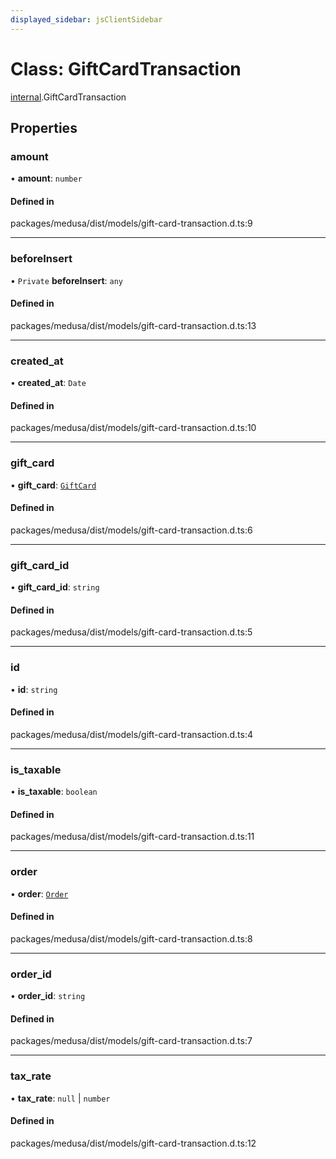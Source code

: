```yaml
---
displayed_sidebar: jsClientSidebar
---
```


# Class: GiftCardTransaction

[internal](../modules/internal-3.md).GiftCardTransaction

## Properties

### amount

• **amount**: `number`

#### Defined in

packages/medusa/dist/models/gift-card-transaction.d.ts:9

___

### beforeInsert

• `Private` **beforeInsert**: `any`

#### Defined in

packages/medusa/dist/models/gift-card-transaction.d.ts:13

___

### created\_at

• **created\_at**: `Date`

#### Defined in

packages/medusa/dist/models/gift-card-transaction.d.ts:10

___

### gift\_card

• **gift\_card**: [`GiftCard`](internal-3.GiftCard.md)

#### Defined in

packages/medusa/dist/models/gift-card-transaction.d.ts:6

___

### gift\_card\_id

• **gift\_card\_id**: `string`

#### Defined in

packages/medusa/dist/models/gift-card-transaction.d.ts:5

___

### id

• **id**: `string`

#### Defined in

packages/medusa/dist/models/gift-card-transaction.d.ts:4

___

### is\_taxable

• **is\_taxable**: `boolean`

#### Defined in

packages/medusa/dist/models/gift-card-transaction.d.ts:11

___

### order

• **order**: [`Order`](internal-3.Order.md)

#### Defined in

packages/medusa/dist/models/gift-card-transaction.d.ts:8

___

### order\_id

• **order\_id**: `string`

#### Defined in

packages/medusa/dist/models/gift-card-transaction.d.ts:7

___

### tax\_rate

• **tax\_rate**: ``null`` \| `number`

#### Defined in

packages/medusa/dist/models/gift-card-transaction.d.ts:12
